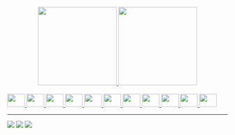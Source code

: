   <br/>
<div align="center">
  <a href="https://github.com/luhenrisouza">
  <img height="180em" src="https://github-readme-stats.vercel.app/api?username=luhenrisouza&show_icons=true&theme=dracula&include_all_commits=true&count_private=true"/>
  <img height="180em" src="https://github-readme-stats.vercel.app/api/top-langs/?username=luhenrisouza&layout=compact&langs_count=7&theme=dracula"/>
</div>
  <br/>
<div>
  <img height="30px" width="40px" src="https://cdn.jsdelivr.net/gh/devicons/devicon/icons/html5/html5-original.svg" />
  <img height="30px" width="40px" src="https://cdn.jsdelivr.net/gh/devicons/devicon/icons/css3/css3-original.svg" />
  <img height="30px" width="40px" src="https://cdn.jsdelivr.net/gh/devicons/devicon/icons/bootstrap/bootstrap-original.svg"/>
  <img height="30px" width="40px" src="https://cdn.jsdelivr.net/gh/devicons/devicon/icons/javascript/javascript-original.svg" />
  <img height="30px" width="40px" src="https://cdn.jsdelivr.net/gh/devicons/devicon/icons/typescript/typescript-original.svg" />  
  <img height="30px" width="40px" src="https://cdn.jsdelivr.net/gh/devicons/devicon/icons/nodejs/nodejs-original.svg" />
  <img height="30px" width="40px" src="https://cdn.jsdelivr.net/gh/devicons/devicon/icons/php/php-original.svg">
  <img height="30px" width="40px" src="https://cdn.jsdelivr.net/gh/devicons/devicon/icons/laravel/laravel-plain.svg" />    
  <img height="30px" width="40px" src="https://cdn.jsdelivr.net/gh/devicons/devicon/icons/csharp/csharp-original.svg" />
  <img height="30px" width="40px" src="https://cdn.jsdelivr.net/gh/devicons/devicon/icons/dotnetcore/dotnetcore-original.svg" />
  <img height="30px" width="40px" src="https://cdn.jsdelivr.net/gh/devicons/devicon/icons/python/python-original.svg" />          
</div>              
  <hr>
<div>
  <a href="https://instagram.com/luwiz__" target="_blank"><img loading="lazy" src="https://img.shields.io/badge/-Instagram-%23E4405F?style=for-the-badge&logo=instagram&logoColor=white" target="_blank"></a>
  <a href = "mailto:luizhapsouza@gmail.com"><img loading="lazy" src="https://img.shields.io/badge/Gmail-D14836?style=for-the-badge&logo=gmail&logoColor=white" target="_blank"></a>
  <a href="https://www.linkedin.com/in/luiz-henrique-aparecido-de-souza-699ab91ba" target="_blank"><img loading="lazy" src="https://img.shields.io/badge/-LinkedIn-%230077B5?style=for-the-badge&logo=linkedin&logoColor=white" target="_blank"></a>   
</div>
